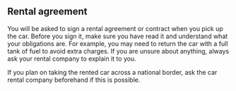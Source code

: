 ##  Rental agreement

You will be asked to sign a rental agreement or contract when you pick up the
car. Before you sign it, make sure you have read it and understand what your
obligations are. For example, you may need to return the car with a full tank
of fuel to avoid extra charges. If you are unsure about anything, always ask
your rental company to explain it to you.

If you plan on taking the rented car across a national border, ask the car
rental company beforehand if this is possible.
